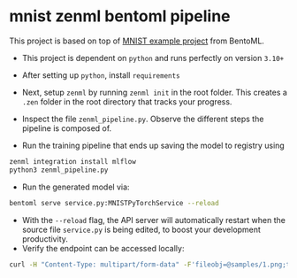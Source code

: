 # mnist zenml bentoml pipeline

This project is based on top of [MNIST example project](https://github.com/bentoml/gallery/tree/73119b5602b6285678058910fcd53f91a612dccd/pytorch) from BentoML.

- This project is dependent on `python` and runs perfectly on version `3.10+`

- After setting up `python`, install `requirements`
- Next, setup `zenml` by running `zenml init` in the root folder. This creates a `.zen` folder in the root directory that tracks your progress. 
- Inspect the file `zenml_pipeline.py`. Observe the different steps the pipeline is composed of.
- Run the training pipeline that ends up saving the model to registry using
```bash
zenml integration install mlflow
python3 zenml_pipeline.py
```
- Run the generated model via: 
```bash
bentoml serve service.py:MNISTPyTorchService --reload
```
- With the `--reload` flag, the API server will automatically restart when the source file `service.py` is being edited, to boost your development productivity.
- Verify the endpoint can be accessed locally:
```bash
curl -H "Content-Type: multipart/form-data" -F'fileobj=@samples/1.png;type=image/png' http://127.0.0.1:3000/predict_image
```
